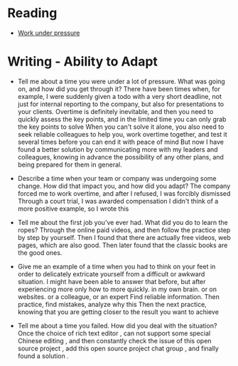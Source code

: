 # Reading

- [Work under pressure](https://www.glassdoor.com/blog/guide/how-do-you-work-under-pressure/)

# Writing - Ability to Adapt

- Tell me about a time you were under a lot of pressure. What was going on, and how did you get through it?
  There have been times when, for example, I were suddenly given a todo with a very short deadline, not just for internal reporting to the company, but also for presentations to your clients.
  Overtime is definitely inevitable, and then you need to quickly assess the key points, and in the limited time you can only grab the key points to solve
  When you can't solve it alone, you also need to seek reliable colleagues to help you, work overtime together, and test it several times before you can end it with peace of mind
  But now I have found a better solution by communicating more with my leaders and colleagues, knowing in advance the possibility of any other plans, and being prepared for them in general.
- Describe a time when your team or company was undergoing some change. How did that impact you, and how did you adapt?
  The company forced me to work overtime, and after I refused, I was forcibly dismissed
  Through a court trial, I was awarded compensation
  I didn't think of a more positive example, so I wrote this
- Tell me about the first job you’ve ever had. What did you do to learn the ropes?
  Through the online paid videos, and then follow the practice step by step by yourself.
  Then I found that there are actually free videos, web pages, which are also good.
  Then later found that the classic books are the good ones.

- Give me an example of a time when you had to think on your feet in order to delicately extricate yourself from a difficult or awkward situation.
  I might have been able to answer that before, but after experiencing more
  only how to more quickly.
  in my own brain.
  or on websites.
  or a colleague, or an expert
  Find reliable information.
  Then practice, find mistakes, analyze why this
  Then the next practice, knowing that you are getting closer to the result you want to achieve
- Tell me about a time you failed. How did you deal with the situation?
  Once the choice of rich text editor , can not support some special Chinese editing , and then constantly check the issue of this open source project , add this open source project chat group , and finally found a solution .
